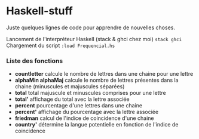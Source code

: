 # Haskell-stuff
Juste quelques lignes de code pour apprendre de nouvelles choses.

Lancement de l'interpréteur Haskell (stack & ghci chez moi) `stack ghci`  
Chargement du script `:load Frequencial.hs`  

### Liste des fonctions 
- **countletter** calcule le nombre de lettres dans une chaine pour une lettre  
- **alphaMin alphaMaj** calcule le nombre de lettres présentes dans la chaine (minuscules et majuscules séparées)
- **total** total majuscule et minuscules comprises pour une lettre
- **total'** affichage du total avec la lettre associée
- **percent** pourcentage d'une lettres dans une chaine
- **percent'** affichage du pourcentage avec la lettre associée
- **friedman** calcul de l'indice de coincidence d'une chaine
- **country'** détermine la langue potentielle en fonction de l'indice de coincidence

